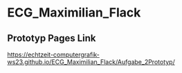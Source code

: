 # ECG_Maximilian_Flack

## Prototyp Pages Link
https://echtzeit-computergrafik-ws23.github.io/ECG_Maximilian_Flack/Aufgabe_2Prototyp/
